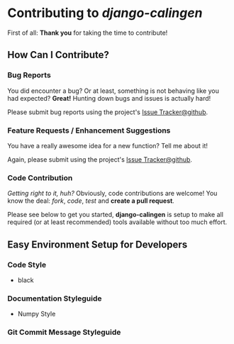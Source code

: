 # Contributing to _django-calingen_

First of all: **Thank you** for taking the time to contribute!


## How Can I Contribute?

### Bug Reports

You did encounter a bug? Or at least, something is not behaving like you had
expected? **Great!** Hunting down bugs and issues is actually hard!

Please submit bug reports using the project's
[Issue Tracker@github](https://github.com/Mischback/django-calingen/issues).

### Feature Requests / Enhancement Suggestions

You have a really awesome idea for a new function? Tell me about it!

Again, please submit using the project's
[Issue Tracker@github](https://github.com/Mischback/django-calingen/issues).

### Code Contribution

_Getting right to it, huh?_ Obviously, code contributions are welcome! You know
the deal: _fork_, _code_, _test_ and **create a pull request**.

Please see below to get you started, **django-calingen** is setup to make all
required (or at least recommended) tools available without too much effort.


## Easy Environment Setup for Developers

### Code Style

- black

### Documentation Styleguide

- Numpy Style

### Git Commit Message Styleguide
